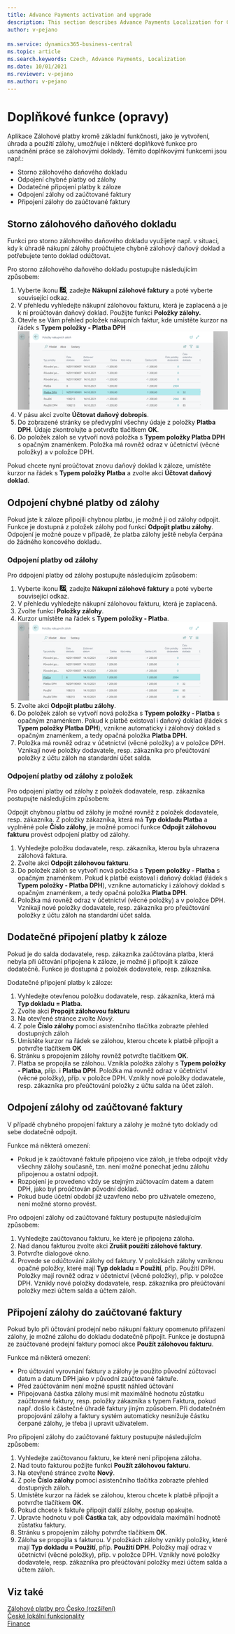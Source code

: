 ```yaml
---
title: Advance Payments activation and upgrade
description: This section describes Advance Payments Localization for Czech extension functionality.
author: v-pejano

ms.service: dynamics365-business-central
ms.topic: article
ms.search.keywords: Czech, Advance Payments, Localization
ms.date: 10/01/2021
ms.reviewer: v-pejano
ms.author: v-pejano
---
```


# Doplňkové funkce (opravy)

Aplikace Zálohové platby kromě základní funkčnosti, jako je vytvoření, úhrada a použití zálohy, umožňuje i některé doplňkové funkce pro usnadnění práce se zálohovými doklady. Těmito doplňkovými funkcemi jsou např.:
- Storno zálohového daňového dokladu
- Odpojení chybné platby od zálohy
- Dodatečné připojení platby k záloze
- Odpojení zálohy od zaúčtované faktury
- Připojení zálohy do zaúčtované faktury

## Storno zálohového daňového dokladu

Funkci pro storno zálohového daňového dokladu využijete např. v situaci, kdy k úhradě nákupní zálohy proúčtujete chybně zálohový daňový doklad a potřebujete tento doklad odúčtovat.

Pro storno zálohového daňového dokladu postupujte následujícím způsobem:

1. Vyberte ikonu ![Žárovky, která otevře funkci Řekněte mi](../../media/ui-search/search_small.png "Řekněte mi, co chcete dělat"), zadejte **Nákupní zálohové faktury** a poté vyberte související odkaz.
2. V přehledu vyhledejte nákupní zálohovou fakturu, která je zaplacená a je k ní proúčtován daňový doklad. Použijte funkci **Položky zálohy.**
3. Otevře se Vám přehled položek nákupních faktur, kde umístěte kurzor na řádek s **Typem položky - Platba DPH**
 ![Položky nákupní zálohové faktury](Media/adv-payments-additional-function-cancel.png)
4. V pásu akcí zvolte **Účtovat daňový dobropis**.
5. Do zobrazené stránky se předvyplní všechny údaje z položky **Platba DPH**. Údaje zkontrolujte a potvrďte tlačítkem **OK**.
6. Do položek záloh se vytvoří nová položka s **Typem položky Platba DPH** s opačným znaménkem. Položka má rovněž odraz v účetnictví (věcné položky) a v položce DPH.

Pokud chcete nyní proúčtovat znovu daňový doklad k záloze, umístěte kurzor na řádek s **Typem položky Platba** a zvolte akci **Účtovat daňový doklad**.


## Odpojení chybné platby od zálohy

Pokud jste k záloze připojili chybnou platbu, je možné ji od zálohy odpojit. Funkce je dostupná z položek zálohy pod funkcí **Odpojit platbu zálohy**. Odpojení je možné pouze v případě, že platba zálohy ještě nebyla čerpána do žádného koncového dokladu. 

### Odpojení platby od zálohy
Pro ddpojení platby od zálohy postupujte následujícím způsobem:

1. Vyberte ikonu ![Žárovky, která otevře funkci Řekněte mi](../../media/ui-search/search_small.png "Řekněte mi, co chcete dělat"), zadejte **Nákupní zálohové faktury** a poté vyberte související odkaz.
2. V přehledu vyhledejte nákupní zálohovou fakturu, která je zaplacená.
3. Zvolte funkci **Položky zálohy**.
4. Kurzor umístěte na řádek s **Typem položky - Platba**.  
 ![Odpojení chybné platby](Media/adv-payments-additional-function-uncon.png)
5. Zvolte akci **Odpojit platbu zálohy**.
6. Do položek záloh se vytvoří nová položka s **Typem položky - Platba** s opačným znaménkem. Pokud k platbě existoval i daňový doklad (řádek s **Typem položky Platba DPH**), vznikne automaticky i zálohový doklad s opačným znaménkem, a tedy opačná položka **Platba DPH.**
7. Položka má rovněž odraz v účetnictví (věcné položky) a v položce DPH. Vznikají nové položky dodavatele, resp. zákazníka pro přeúčtování položky z účtu záloh na standardní účet salda.

### Odpojení platby od zálohy z položek
Pro odpojení platby od zálohy z položek dodavatele, resp. zákazníka postupujte následujícím způsobem:

Odpojit chybnou platbu od zálohy je možné rovněž z položek dodavatele, resp. zákazníka. Z položky zákazníka, která má **Typ dokladu Platba** a vyplněné pole **Číslo zálohy**, je možné pomocí funkce **Odpojit zálohovou fakturu** provést odpojení platby od zálohy.

1. Vyhledejte položku dodavatele, resp. zákazníka, kterou byla uhrazena zálohová faktura.
2. Zvolte akci **Odpojit zálohovou fakturu**.
3. Do položek záloh se vytvoří nová položka s **Typem položky - Platba** s opačným znaménkem. Pokud k platbě existoval i daňový doklad (řádek s **Typem položky - Platba DPH**), vznikne automaticky i zálohový doklad s opačným znaménkem, a tedy opačná položka **Platba DPH**.
4. Položka má rovněž odraz v účetnictví (věcné položky) a v položce DPH. Vznikají nové položky dodavatele, resp. zákazníka pro přeúčtování položky z účtu záloh na standardní účet salda.


## Dodatečné připojení platby k záloze

Pokud je do salda dodavatele, resp. zákazníka zaúčtována platba, která nebyla při účtování připojena k záloze, je možné ji připojit k záloze dodatečně. Funkce je dostupná z položek dodavatele, resp. zákazníka.

Dodatečné připojení platby k záloze:

1. Vyhledejte otevřenou položku dodavatele, resp. zákazníka, která má **Typ dokladu = Platba**.
2. Zvolte akci **Propojit zálohovou fakturu**
3. Na otevřené stránce zvolte *Nový*.
4. Z pole **Číslo zálohy** pomocí asistenčního tlačítka zobrazte přehled dostupných záloh
5. Umístěte kurzor na řádek se zálohou, kterou chcete k platbě připojit a potvrďte tlačítkem **OK**
6. Stránku s propojením zálohy rovněž potvrďte tlačítkem **OK**.
7. Platba se propojila se zálohou. Vznikla položka zálohy s **Typem položky - Platba**, příp. i **Platba DPH**. Položka má rovněž odraz v účetnictví (věcné položky), příp. v položce DPH. Vznikly nové položky dodavatele, resp. zákazníka pro přeúčtování položky z účtu salda na účet záloh.

## Odpojení zálohy od zaúčtované faktury

V případě chybného propojení faktury a zálohy je možné tyto doklady od sebe dodatečně odpojit. 

Funkce má některá omezení:
- Pokud je k zaúčtované faktuře připojeno více záloh, je třeba odpojit vždy všechny zálohy současně, tzn. není možné ponechat jednu zálohu připojenou a ostatní odpojit.
- Rozpojení je provedeno vždy se stejným zúčtovacím datem a datem DPH, jako byl proúčtován původní doklad. 
- Pokud bude účetní období již uzavřeno nebo pro uživatele omezeno, není možné storno provést.

Pro odpojení zálohy od zaúčtované faktury postupujte následujícím způsobem:

1. Vyhledejte zaúčtovanou fakturu, ke které je připojena záloha.
2. Nad danou fakturou zvolte akci **Zrušit použití zálohové faktury**.
3. Potvrďte dialogové okno.
4. Provede se odúčtování zálohy od faktury. V položkách zálohy vzniknou opačné položky, které mají **Typ dokladu = Použití**, příp. Použití DPH. Položky mají rovněž odraz v účetnictví (věcné položky), příp. v položce DPH. Vznikly nové položky dodavatele, resp. zákazníka pro přeúčtování položky mezi účtem salda a účtem záloh.

## Připojení zálohy do zaúčtované faktury

Pokud bylo při účtování prodejní nebo nákupní faktury opomenuto přiřazení zálohy, je možné zálohu do dokladu dodatečně připojit. Funkce je dostupná ze zaúčtované prodejní faktury pomocí akce **Použít zálohovou fakturu**. 

Funkce má některá omezení:
- Pro účtování vyrovnání faktury a zálohy je použito původní zúčtovací datum a datum DPH jako v původní zaúčtované faktuře. 
- Před zaúčtováním není možné spustit náhled účtování
- Připojovaná částka zálohy musí mít maximálně hodnotu zůstatku zaúčtované faktury, resp. položky zákazníka s typem Faktura, pokud např. došlo k částečné úhradě faktury jiným způsobem. Při dodatečném propojování zálohy a faktury systém automaticky nesnižuje částku čerpané zálohy, je třeba ji upravit uživatelem. 

Pro připojení zálohy do zaúčtované faktury postupujte následujícím způsobem:

1. Vyhledejte zaúčtovanou fakturu, ke které není připojena záloha.
2. Nad touto fakturou požijte funkci **Použít zálohovou fakturu**.
3. Na otevřené stránce zvolte **Nový**.
4. Z pole **Číslo zálohy** pomocí asistenčního tlačítka zobrazte přehled dostupných záloh.
5. Umístěte kurzor na řádek se zálohou, kterou chcete k platbě připojit a potvrďte tlačítkem **OK**.
6. Pokud chcete k faktuře připojit další zálohy, postup opakujte.
7. Upravte hodnotu v poli **Částka** tak, aby odpovídala maximální hodnotě zůstatku faktury.
8. Stránku s propojením zálohy potvrďte tlačítkem **OK**.
9. Záloha se propojila s fakturou. V položkách zálohy vznikly položky, které mají **Typ dokladu = Použití**, příp. **Použití DPH**. Položky mají odraz v účetnictví (věcné položky), příp. v položce DPH. Vznikly nové položky dodavatele, resp. zákazníka pro přeúčtování položky mezi účtem salda a účtem záloh.


## Viz také

[Zálohové platby pro Česko (rozšíření)](ui-extensions-advance-payments-localization-cz.md)  
[České lokální funkcionality](czech-local-functionality.md)  
[Finance](../../finance.md)
